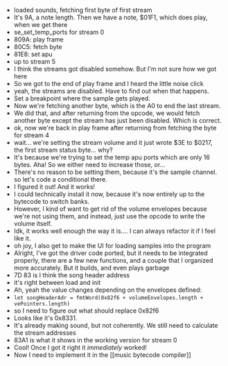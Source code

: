 - loaded sounds, fetching first byte of first stream
- It's 9A, a note length. Then we have a note, $01F1, which does play, when we get there
- se_set_temp_ports for stream 0
- 809A: play frame
- 80C5: fetch byte
- 81E8: set apu
- up to stream 5
- I think the streams got disabled somehow. But I'm not sure how we got here
- So we got to the end of play frame and I heard the little noise click
- yeah, the streams are disabled. Have to find out when that happens.
- Set a breakpoint where the sample gets played.
- Now we're fetching another byte, which is the A0 to end the last stream.
- We did that, and after returning from the opcode, we would fetch another byte except the stream has just been disabled. Which is correct.
- ok, now we're back in play frame after returning from fetching the byte for stream 4
- wait... we're setting the stream volume and it just wrote $3E to $0217, the first stream status byte... why?
- It's because we're trying to set the temp apu ports which are only 16 bytes. Aha! So we either need to increase those, or...
- There's no reason to be setting them, because it's the sample channel. so let's code a conditional there.
- I figured it out! And it works!
- I could technically install it now, because it's now entirely up to the bytecode to switch banks.
- However, I kind of want to get rid of the volume envelopes because we're not using them, and instead, just use the opcode to write the volume itself.
- Idk, it works well enough the way it is.... I can always refactor it if I feel like it.
- oh joy, I also get to make the UI for loading samples into the program
- Alright, I've got the driver code ported, but it needs to be integrated properly, there are a few new functions, and a couple that I organized more accurately. But it builds, and even plays garbage
- 7D 83 is I think the song header address
- it's right between load and init
- Ah, yeah the value changes depending on the envelopes defined:
- `let songHeaderAdr = fmtWord(0x82f6 + volumeEnvelopes.length + vePointers.length)`
- so I need to figure out what should replace 0x82f6
- Looks like it's 0x8331.
- It's already making sound, but not coherently. We still need to calculate the stream addresses
- 83A1 is what it shows in the working version for stream 0
- Cool! Once I got it right it *immediately* worked!
- Now I need to implement it in the [[music bytecode compiler]]